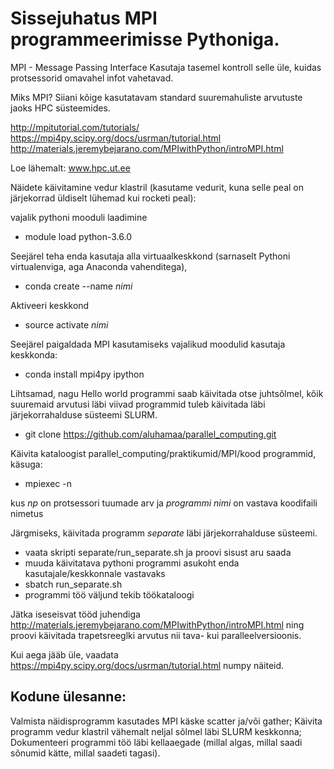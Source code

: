 # Sissejuhatus MPI programmeerimisse Pythoniga.

MPI - Message Passing Interface
Kasutaja tasemel kontroll selle üle, kuidas protsessorid omavahel infot vahetavad.

Miks MPI? 
Siiani kõige kasutatavam standard suuremahuliste arvutuste jaoks HPC süsteemides. 

http://mpitutorial.com/tutorials/
https://mpi4py.scipy.org/docs/usrman/tutorial.html
http://materials.jeremybejarano.com/MPIwithPython/introMPI.html


Loe lähemalt: www.hpc.ut.ee

Näidete käivitamine vedur klastril (kasutame vedurit, kuna selle peal on järjekorrad üldiselt lühemad kui rocketi peal):

vajalik pythoni mooduli laadimine
* module load python-3.6.0

Seejärel teha enda kasutaja alla virtuaalkeskkond (sarnaselt Pythoni virtualenviga, aga Anaconda vahenditega), 
* conda create --name _nimi_

Aktiveeri keskkond
* source activate _nimi_

Seejärel paigaldada MPI kasutamiseks vajalikud moodulid kasutaja keskkonda:
* conda install mpi4py ipython

Lihtsamad, nagu Hello world programmi saab käivitada otse juhtsõlmel, kõik suuremaid arvutusi läbi viivad programmid tuleb käivitada läbi järjekorrahalduse süsteemi SLURM.

* git clone https://github.com/aluhamaa/parallel_computing.git

Käivita kataloogist parallel_computing/praktikumid/MPI/kood programmid, käsuga:

* mpiexec -n <np> <programmi nimi>

kus *np* on protsessori tuumade arv ja *programmi nimi* on vastava koodifaili nimetus

Järgmiseks, käivitada programm *separate* läbi järjekorrahalduse süsteemi.

* vaata skripti separate/run_separate.sh ja proovi sisust aru saada
* muuda käivitatava pythoni programmi asukoht enda kasutajale/keskkonnale vastavaks
* sbatch run_separate.sh
* programmi töö väljund tekib töökataloogi

Jätka iseseisvat tööd juhendiga http://materials.jeremybejarano.com/MPIwithPython/introMPI.html ning proovi käivitada trapetsreeglki arvutus nii tava- kui paralleelversioonis.

Kui aega jääb üle, vaadata https://mpi4py.scipy.org/docs/usrman/tutorial.html numpy näiteid.

## Kodune ülesanne:
Valmista näidisprogramm kasutades MPI käske scatter ja/või gather;
Käivita programm vedur klastril vähemalt neljal sõlmel läbi SLURM keskkonna;
Dokumenteeri programmi töö läbi kellaaegade (millal algas, millal saadi sõnumid kätte, millal saadeti tagasi).
